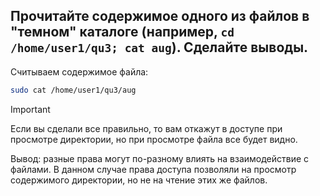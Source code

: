 ## Прочитайте содержимое одного из файлов в "темном" каталоге (например, `cd /home/user1/qu3; cat aug`). Сделайте выводы. 

Считываем содержимое файла: 

```bash
sudo cat /home/user1/qu3/aug
```

> [!IMPORTANT]
> Если вы сделали все правильно, то вам откажут в доступе при просмотре директории, но при просмотре файла все будет видно. 

Вывод: разные права могут по-разному влиять на взаимодействие с файлами. В данном случае права доступа позволяли на просмотр содержимого директории, но не на чтение этих же файлов. 
